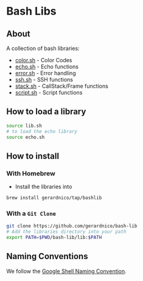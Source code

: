 # Bash Libs


## About

A collection of bash libraries:
* [color.sh](lib/color.sh) - Color Codes
* [echo.sh](lib/echo.sh) - Echo functions
* [error.sh](lib/error.sh) - Error handling
* [ssh.sh](lib/ssh.sh) - SSH functions
* [stack.sh](lib/stack.sh) - CallStack/Frame functions
* [script.sh](lib/script.sh) - Script functions


## How to load a library

```bash
source lib.sh
# to load the echo library
source echo.sh
```

## How to install

### With Homebrew

* Install the libraries into
```bash
brew install gerardnico/tap/bashlib
```

### With a `Git Clone`

```bash
git clone https://github.com/gerardnico/bash-lib
# Add the libraries directory into your path
export PATH=$PWD/bash-lib/lib:$PATH
```
  


## Naming Conventions

We follow the [Google Shell Naming Convention](https://google.github.io/styleguide/shellguide.html).

